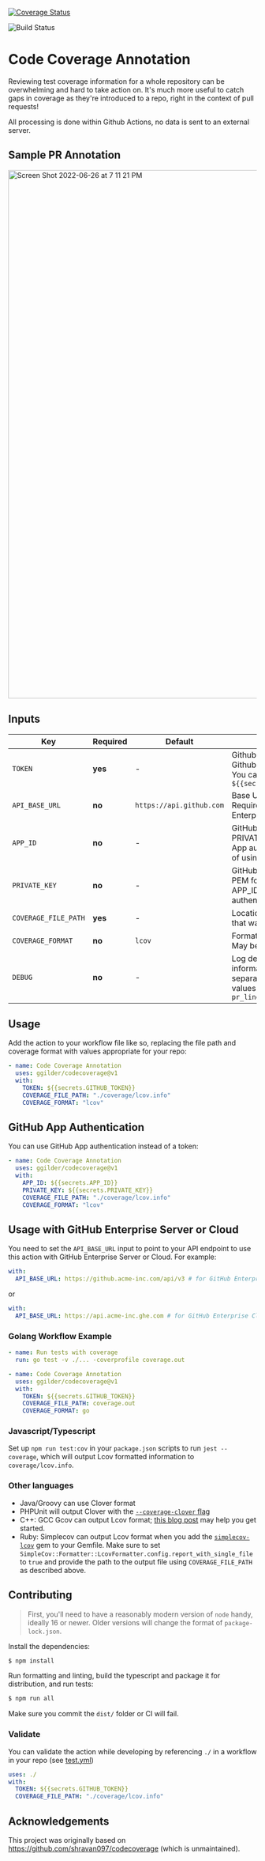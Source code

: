 [![Coverage Status](https://coveralls.io/repos/github/ggilder/codecoverage/badge.svg?branch=main)](https://coveralls.io/github/ggilder/codecoverage?branch=main)

![Build Status](https://github.com/ggilder/codecoverage/actions/workflows/test.yml/badge.svg)

# Code Coverage Annotation

Reviewing test coverage information for a whole repository can be overwhelming
and hard to take action on. It's much more useful to catch gaps in coverage as
they're introduced to a repo, right in the context of pull requests!

All processing is done within Github Actions, no data is sent to an external server.

## Sample PR Annotation
<img width="1069" alt="Screen Shot 2022-06-26 at 7 11 21 PM" src="https://user-images.githubusercontent.com/23582455/175847244-dbed2fb3-70be-4bcd-a7d0-64197951c517.png">


## Inputs

| Key                  | Required | Default                  | Description                                                                                           |
| -------------------- | -------- | ------------------------ | ----------------------------------------------------------------------------------------------------- |
| `TOKEN`              | **yes**  | -                        | Github Token generated by Github Action workflow. You can pass this in as `${{secrets.GITHUB_TOKEN}}` |
| `API_BASE_URL`       | **no**   | `https://api.github.com` | Base URL for GitHub API. Required for GitHub Enterprise Server or Cloud.                              |
| `APP_ID`             | **no**   | -                        | GitHub App ID, used with PRIVATE_KEY for GitHub App authentication instead of using a TOKEN.          |
| `PRIVATE_KEY`        | **no**   | -                        | GitHub App private key in PEM format, used with APP_ID for GitHub App authentication.                 |
| `COVERAGE_FILE_PATH` | **yes**  | -                        | Location of coverage file that was generated                                                          |
| `COVERAGE_FORMAT`    | **no**   | `lcov`                   | Format of coverage file. May be `lcov`, `clover`, or `go`                                             |
| `DEBUG`              | **no**   | -                        | Log debugging information. Comma-separated list of possible values `coverage`, `pr_lines_added`       |

## Usage

Add the action to your workflow file like so, replacing the file path and
coverage format with values appropriate for your repo:

```yaml
- name: Code Coverage Annotation
  uses: ggilder/codecoverage@v1
  with:
    TOKEN: ${{secrets.GITHUB_TOKEN}}
    COVERAGE_FILE_PATH: "./coverage/lcov.info"
    COVERAGE_FORMAT: "lcov"
```

## GitHub App Authentication

You can use GitHub App authentication instead of a token:

```yaml
- name: Code Coverage Annotation
  uses: ggilder/codecoverage@v1
  with:
    APP_ID: ${{secrets.APP_ID}}
    PRIVATE_KEY: ${{secrets.PRIVATE_KEY}}
    COVERAGE_FILE_PATH: "./coverage/lcov.info"
    COVERAGE_FORMAT: "lcov"
```

## Usage with GitHub Enterprise Server or Cloud

You need to set the `API_BASE_URL` input to point to your API endpoint to use this action with GitHub Enterprise Server or Cloud. For example:

```yaml
with:
  API_BASE_URL: https://github.acme-inc.com/api/v3 # for GitHub Enterprise Server
```
 or 

```yaml
with:
  API_BASE_URL: https://api.acme-inc.ghe.com # for GitHub Enterprise Cloud
```

### Golang Workflow Example

```yaml
- name: Run tests with coverage
  run: go test -v ./... -coverprofile coverage.out

- name: Code Coverage Annotation
  uses: ggilder/codecoverage@v1
  with:
    TOKEN: ${{secrets.GITHUB_TOKEN}}
    COVERAGE_FILE_PATH: coverage.out
    COVERAGE_FORMAT: go
```

### Javascript/Typescript

Set up `npm run test:cov` in your `package.json` scripts to run `jest --coverage`, which will output Lcov formatted information to `coverage/lcov.info`.

### Other languages

* Java/Groovy can use Clover format
* PHPUnit will output Clover with the [`--coverage-clover` flag](https://docs.phpunit.de/en/10.2/textui.html#code-coverage)
* C++: GCC Gcov can output Lcov format; [this blog post](https://shenxianpeng.github.io/2021/07/gcov-example/) may help you get started.
* Ruby: Simplecov can output Lcov format when you add the [`simplecov-lcov`](https://github.com/fortissimo1997/simplecov-lcov) gem to your Gemfile. Make sure to set `SimpleCov::Formatter::LcovFormatter.config.report_with_single_file` to `true` and provide the path to the output file using `COVERAGE_FILE_PATH` as described above.

## Contributing

> First, you'll need to have a reasonably modern version of `node` handy, ideally 16 or newer. Older versions will change the format of `package-lock.json`.

Install the dependencies:
```bash
$ npm install
```

Run formatting and linting, build the typescript and package it for distribution, and run tests:
```bash
$ npm run all
```

Make sure you commit the `dist/` folder or CI will fail.

### Validate

You can validate the action while developing by referencing `./` in a workflow in your repo (see [test.yml](.github/workflows/test.yml))

```yaml
uses: ./
with:
  TOKEN: ${{secrets.GITHUB_TOKEN}}
  COVERAGE_FILE_PATH: "./coverage/lcov.info"
```

## Acknowledgements

This project was originally based on https://github.com/shravan097/codecoverage (which is unmaintained).
